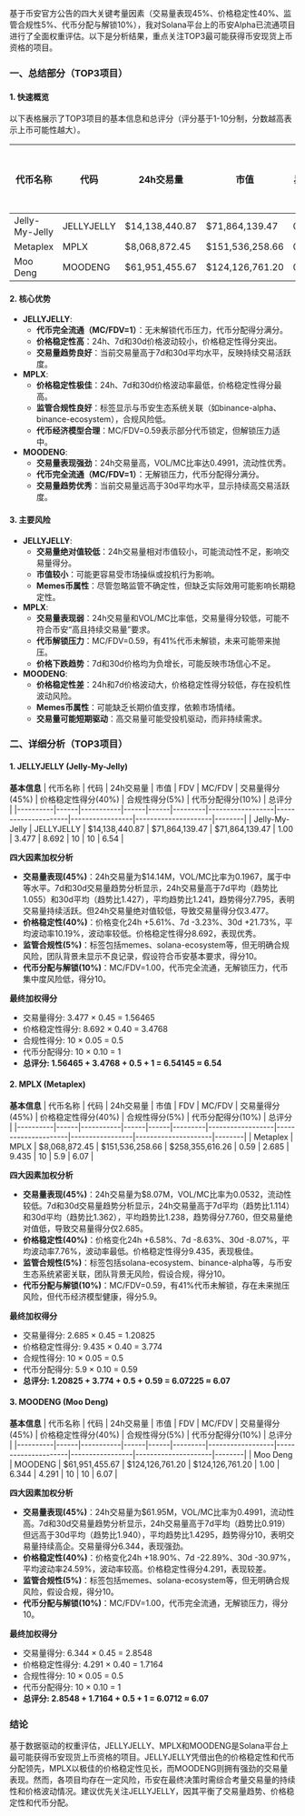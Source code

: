 基于币安官方公告的四大关键考量因素（交易量表现45%、价格稳定性40%、监管合规性5%、代币分配与解锁10%），我对Solana平台上的币安Alpha已流通项目进行了全面权重评估。以下是分析结果，重点关注TOP3最可能获得币安现货上币资格的项目。

### 一、总结部分（TOP3项目）

#### 1. 快速概览
以下表格展示了TOP3项目的基本信息和总评分（评分基于1-10分制，分数越高表示上币可能性越大）。

| 代币名称 | 代码 | 24h交易量 | 市值 | 24h交易量/市值 | FDV | MC/FDV | 总评分(1-10分) |
|----------|------|-----------|------|----------------|------|---------|----------------|
| Jelly-My-Jelly | JELLYJELLY | $14,138,440.87 | $71,864,139.47 | 0.1967 | $71,864,139.47 | 1.00 | 6.54 |
| Metaplex | MPLX | $8,068,872.45 | $151,536,258.66 | 0.0532 | $258,355,616.26 | 0.59 | 6.07 |
| Moo Deng | MOODENG | $61,951,455.67 | $124,126,761.20 | 0.4991 | $124,126,761.20 | 1.00 | 6.07 |

#### 2. 核心优势
- **JELLYJELLY**:
  - **代币完全流通（MC/FDV=1）**：无未解锁代币压力，代币分配得分满分。
  - **价格稳定性高**：24h、7d和30d价格波动较小，价格稳定性得分突出。
  - **交易量趋势良好**：当前交易量高于7d和30d平均水平，反映持续交易活跃度。
- **MPLX**:
  - **价格稳定性极佳**：24h、7d和30d价格波动率最低，价格稳定性得分最高。
  - **监管合规性良好**：标签显示与币安生态系统关联（如binance-alpha、binance-ecosystem），合规风险低。
  - **代币经济模型合理**：MC/FDV=0.59表示部分代币锁定，但解锁压力适中。
- **MOODENG**:
  - **交易量表现强劲**：24h交易量高，VOL/MC比率达0.4991，流动性优秀。
  - **代币完全流通（MC/FDV=1）**：无解锁压力，代币分配得分满分。
  - **交易量趋势优秀**：当前交易量远高于30d平均水平，显示持续高交易活跃度。

#### 3. 主要风险
- **JELLYJELLY**:
  - **交易量绝对值较低**：24h交易量相对市值较小，可能流动性不足，影响交易量得分。
  - **市值较小**：可能更容易受市场操纵或投机行为影响。
  - **Memes币属性**：尽管忽略监管不确定性，但缺乏实际效用可能影响长期稳定性。
- **MPLX**:
  - **交易量表现弱**：24h交易量和VOL/MC比率低，交易量得分较低，可能不符合币安“高且持续交易量”要求。
  - **代币解锁压力**：MC/FDV=0.59，有41%代币未解锁，未来可能带来抛压。
  - **价格下跌趋势**：7d和30d价格均为负增长，可能反映市场信心不足。
- **MOODENG**:
  - **价格稳定性差**：24h和7d价格波动大，价格稳定性得分较低，存在投机性波动风险。
  - **Memes币属性**：可能缺乏长期价值支撑，依赖市场情绪。
  - **交易量可能短期驱动**：高交易量可能受投机驱动，而非持续需求。

### 二、详细分析（TOP3项目）

#### 1. JELLYJELLY (Jelly-My-Jelly)

**基本信息**
| 代币名称 | 代码 | 24h交易量 | 市值 | FDV | MC/FDV | 交易量得分(45%) | 价格稳定性得分(40%) | 合规性得分(5%) | 代币分配得分(10%) | 总评分 |
|----------|------|-----------|------|------|---------|------------------|---------------------|-----------------|---------------------|--------|
| Jelly-My-Jelly | JELLYJELLY | $14,138,440.87 | $71,864,139.47 | $71,864,139.47 | 1.00 | 3.477 | 8.692 | 10 | 10 | 6.54 |

**四大因素加权分析**
- **交易量表现(45%)**：24h交易量为$14.14M，VOL/MC比率为0.1967，属于中等水平。7d和30d交易量趋势分析显示，24h交易量高于7d平均（趋势比1.055）和30d平均（趋势比1.427），平均趋势比1.241，趋势得分7.795，表明交易量持续活跃。但24h交易量绝对值较低，导致交易量得分仅3.477。
- **价格稳定性(40%)**：价格变化24h +5.61%、7d -3.23%、30d +21.73%，平均波动率10.19%，波动率较低。价格稳定性得分8.692，表现优秀。
- **监管合规性(5%)**：标签包括memes、solana-ecosystem等，但无明确合规风险，团队背景未显示不良记录，假设符合币安基本要求，得分10。
- **代币分配与解锁(10%)**：MC/FDV=1.00，代币完全流通，无解锁压力，代币集中度风险低，得分10。

**最终加权得分**
- 交易量得分: 3.477 × 0.45 = 1.56465
- 价格稳定性得分: 8.692 × 0.40 = 3.4768
- 合规性得分: 10 × 0.05 = 0.5
- 代币分配得分: 10 × 0.10 = 1
- **总评分: 1.56465 + 3.4768 + 0.5 + 1 = 6.54145 ≈ 6.54**

#### 2. MPLX (Metaplex)

**基本信息**
| 代币名称 | 代码 | 24h交易量 | 市值 | FDV | MC/FDV | 交易量得分(45%) | 价格稳定性得分(40%) | 合规性得分(5%) | 代币分配得分(10%) | 总评分 |
|----------|------|-----------|------|------|---------|------------------|---------------------|-----------------|---------------------|--------|
| Metaplex | MPLX | $8,068,872.45 | $151,536,258.66 | $258,355,616.26 | 0.59 | 2.685 | 9.435 | 10 | 5.9 | 6.07 |

**四大因素加权分析**
- **交易量表现(45%)**：24h交易量为$8.07M，VOL/MC比率为0.0532，流动性较低。7d和30d交易量趋势分析显示，24h交易量高于7d平均（趋势比1.114）和30d平均（趋势比1.362），平均趋势比1.238，趋势得分7.760，但交易量绝对值低，导致交易量得分仅2.685。
- **价格稳定性(40%)**：价格变化24h +6.58%、7d -8.63%、30d -8.07%，平均波动率7.76%，波动率最低。价格稳定性得分9.435，表现极佳。
- **监管合规性(5%)**：标签包括solana-ecosystem、binance-alpha等，与币安生态系统紧密关联，团队背景无风险，假设合规，得分10。
- **代币分配与解锁(10%)**：MC/FDV=0.59，有41%代币未解锁，存在未来抛压风险，但代币经济模型健康，得分5.9。

**最终加权得分**
- 交易量得分: 2.685 × 0.45 = 1.20825
- 价格稳定性得分: 9.435 × 0.40 = 3.774
- 合规性得分: 10 × 0.05 = 0.5
- 代币分配得分: 5.9 × 0.10 = 0.59
- **总评分: 1.20825 + 3.774 + 0.5 + 0.59 = 6.07225 ≈ 6.07**

#### 3. MOODENG (Moo Deng)

**基本信息**
| 代币名称 | 代码 | 24h交易量 | 市值 | FDV | MC/FDV | 交易量得分(45%) | 价格稳定性得分(40%) | 合规性得分(5%) | 代币分配得分(10%) | 总评分 |
|----------|------|-----------|------|------|---------|------------------|---------------------|-----------------|---------------------|--------|
| Moo Deng | MOODENG | $61,951,455.67 | $124,126,761.20 | $124,126,761.20 | 1.00 | 6.344 | 4.291 | 10 | 10 | 6.07 |

**四大因素加权分析**
- **交易量表现(45%)**：24h交易量为$61.95M，VOL/MC比率为0.4991，流动性高。7d和30d交易量趋势分析显示，24h交易量高于7d平均（趋势比0.919）但远高于30d平均（趋势比1.940），平均趋势比1.4295，趋势得分10，表明交易量持续高企。交易量得分6.344，表现强劲。
- **价格稳定性(40%)**：价格变化24h +18.90%、7d -22.89%、30d -30.97%，平均波动率24.59%，波动率较高。价格稳定性得分4.291，表现较差。
- **监管合规性(5%)**：标签包括memes、solana-ecosystem等，但无明确合规风险，假设合规，得分10。
- **代币分配与解锁(10%)**：MC/FDV=1.00，代币完全流通，无解锁压力，得分10。

**最终加权得分**
- 交易量得分: 6.344 × 0.45 = 2.8548
- 价格稳定性得分: 4.291 × 0.40 = 1.7164
- 合规性得分: 10 × 0.05 = 0.5
- 代币分配得分: 10 × 0.10 = 1
- **总评分: 2.8548 + 1.7164 + 0.5 + 1 = 6.0712 ≈ 6.07**

### 结论
基于数据驱动的权重评估，JELLYJELLY、MPLX和MOODENG是Solana平台上最可能获得币安现货上币资格的项目。JELLYJELLY凭借出色的价格稳定性和代币分配领先，MPLX以极佳的价格稳定性见长，而MOODENG则拥有强劲的交易量表现。然而，各项目均存在一定风险，币安在最终决策时需综合考量交易量的持续性和价格波动情况。建议优先关注JELLYJELLY，因其平衡了交易量趋势、价格稳定性和代币分配。